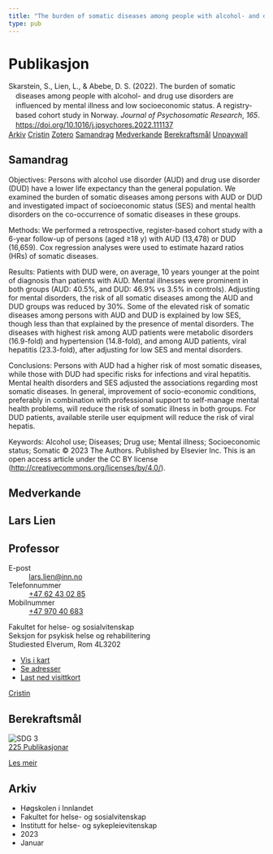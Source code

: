 ```yaml
---
title: "The burden of somatic diseases among people with alcohol- and drug use disorders are influenced by mental illness and low socioeconomic status. A registry-based cohort study in Norway"
type: pub
---
```

<h1>Publikasjon</h1>
<article id="csl-bib-container-5KJXKUHM" class="csl-bib-container">
  <div class="csl-bib-body" style="line-height: 1.35; padding-left: 1em; text-indent:-1em;">
  <div class="csl-entry">Skarstein, S., Lien, L., &amp; Abebe, D. S. (2022). The burden of somatic diseases among people with alcohol- and drug use disorders are influenced by mental illness and low socioeconomic status. A registry-based cohort study in Norway. <i>Journal of Psychosomatic Research</i>, <i>165</i>. <a href="https://doi.org/10.1016/j.jpsychores.2022.111137">https://doi.org/10.1016/j.jpsychores.2022.111137</a></div>
</div>
  <div class="csl-bib-buttons">
    <a href="#taxonomy-article-5KJXKUHM" class="csl-bib-button">Arkiv</a>
    <a href="https://app.cristin.no/results/show.jsf?id=2100192" alt="Cristin URL" class="csl-bib-button">Cristin</a>
    <a href="http://zotero.org/groups/5022929/items/5KJXKUHM" alt="Zotero URL" class="csl-bib-button">Zotero</a>
    <a href="#abstract-article-5KJXKUHM" class="csl-bib-button">Samandrag</a>
    <a href="#contributors-article-5KJXKUHM" class="csl-bib-button">Medverkande</a>
    <a href="#sdg-article-5KJXKUHM" class="csl-bib-button">Berekraftsmål</a>
    <a href="https://doi.org/10.1016/j.jpsychores.2022.111137" class="csl-bib-button">Unpaywall</a>
  </div>
  <div id="csl-bib-meta-container-5KJXKUHM"></div>
</article>
<div id="csl-bib-meta-5KJXKUHM" class="csl-bib-meta">
  <article id="abstract-article-5KJXKUHM" class="abstract-article">
    <h1>Samandrag</h1>
    Objectives: Persons with alcohol use disorder (AUD) and drug use disorder (DUD) have a lower life expectancy than the general population. We examined the burden of somatic diseases among persons with AUD or DUD and investigated impact of socioeconomic status (SES) and mental health disorders on the co-occurrence of somatic diseases in these groups. 
 
Methods: We performed a retrospective, register-based cohort study with a 6-year follow-up of persons (aged ≥18 y) with AUD (13,478) or DUD (16,659). Cox regression analyses were used to estimate hazard ratios (HRs) of somatic diseases. 
 
Results: Patients with DUD were, on average, 10 years younger at the point of diagnosis than patients with AUD. Mental illnesses were prominent in both groups (AUD: 40.5%, and DUD: 46.9% vs 3.5% in controls). Adjusting for mental disorders, the risk of all somatic diseases among the AUD and DUD groups was reduced by 30%. Some of the elevated risk of somatic diseases among persons with AUD and DUD is explained by low SES, though less than that explained by the presence of mental disorders. The diseases with highest risk among AUD patients were metabolic disorders (16.9-fold) and hypertension (14.8-fold), and among AUD patients, viral hepatitis (23.3-fold), after adjusting for low SES and mental disorders. 
 
Conclusions: Persons with AUD had a higher risk of most somatic diseases, while those with DUD had specific risks for infections and viral hepatitis. Mental health disorders and SES adjusted the associations regarding most somatic diseases. In general, improvement of socio-economic conditions, preferably in combination with professional support to self-manage mental health problems, will reduce the risk of somatic illness in both groups. For DUD patients, available sterile user equipment will reduce the risk of viral hepatis. 
 
Keywords: Alcohol use; Diseases; Drug use; Mental illness; Socioeconomic status; Somatic 
© 2023 The Authors. Published by Elsevier Inc. This is an open access article under the CC BY license (http://creativecommons.org/licenses/by/4.0/).
  </article>
  <article id="contributors-article-5KJXKUHM" class="contributors-article">
    <h1>Medverkande</h1>
    <div class="personas">
<div class="vrtx-hinn-person-card">
<div class="photo">
<i class="lar la-user-circle missing-person"></i>
</div>
<div class="info">
<hgroup><h1>Lars Lien</h1>
<h2>Professor</h2>
</hgroup><dl>
<dt>E-post</dt>
<dd>
<a href="mailto:lars.lien@inn.no">lars.lien@inn.no</a>
</dd>
<dt>Telefonnummer</dt>
<dd><a href="tel:+4762430285">
+47 62 43 02 85
</a></dd>
<dt>Mobilnummer</dt>
<dd><a href="tel:+4797040683">
+47 970 40 683
</a></dd>
</dl>
<p>
Fakultet for helse- og sosialvitenskap<br>
Seksjon for psykisk helse og rehabilitering<br>
Studiested Elverum,
Rom 4L3202
</p>
<ul class="vrtx-hinn-links">
<li><a href="https://www.google.com/maps?q=60.88177,11.53669">Vis i kart</a></li>
<li><a href="https://www.inn.no/finn-en-ansatt/lars-lien.html#vrtx-hinn-addresses">Se adresser</a></li>
<li><a href="https://www.inn.no/finn-en-ansatt/lars-lien.html?vrtx=vcf">Last ned visittkort</a></li>
</ul>
</div>
</div>
<a href="https://app.cristin.no/persons/show.jsf?id=14287" alt="Cristin URL" class="personas-cristin">Cristin</a>
</div>
  </article>
  <article id="sdg-article-5KJXKUHM" class="sdg-article">
    <h1>Berekraftsmål</h1>
    <div class="sdg-container"><div id="sdg3" class="sdg">
<img src="{{< params subfolder >}}images/sdg/sdg03_no.png" class="image" alt="SDG 3">
<div class="sdg-overlay">
<a href="{{< params subfolder >}}no/archive/?sdg=3#archive" class="sdg-publication-count"><span>225</span> Publikasjonar</a>
<p><a href="https://www.fn.no/om-fn/fns-baerekraftsmaal/god-helse-og-livskvalitet?lang=nno-NO" class="sdg-read-more">Les meir</a></p>
</div>
</div></div>
  </article>
  <article id="taxonomy-article-5KJXKUHM" class="taxonomy-article">
    <h1>Arkiv</h1>
    <ul>
      <li>Høgskolen i Innlandet</li>
      <li>Fakultet for helse- og sosialvitenskap</li>
      <li>Institutt for helse- og sykepleievitenskap</li>
      <li>2023</li>
      <li>Januar</li>
    </ul>
  </article>
</div>
